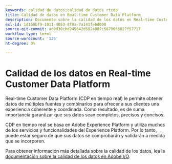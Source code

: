 ```yaml
---
keywords: calidad de datos;calidad de datos rtcdp
title: Calidad de datos en Real-time Customer Data Platform
description: Documento sobre la calidad de los datos en Real-time Customer Data Platform
exl-id: 1d1b0bf9-1011-4053-8f8a-7a141febd000
source-git-commit: ad0d38cbd249642d582a807c5679065827f57717
workflow-type: tm+mt
source-wordcount: '126'
ht-degree: 0%

---
```


# Calidad de los datos en Real-time Customer Data Platform

Real-time Customer Data Platform (CDP en tiempo real) le permite obtener datos de múltiples fuentes y combinarlos para ofrecer a sus clientes una experiencia coherente y coordinada. Como resultado, es de suma importancia garantizar que sus datos sean completos, precisos y concisos.

CDP en tiempo real se basa en Adobe Experience Platform y utiliza muchos de los servicios y funcionalidades del Experience Platform. Por lo tanto, puede estar seguro de que sus datos se comprobarán y validarán a medida que se incorporen.

Para obtener información más detallada sobre la calidad de los datos, lea la [documentación sobre la calidad de los datos en Adobe I/O](../../ingestion/quality/overview.md).

